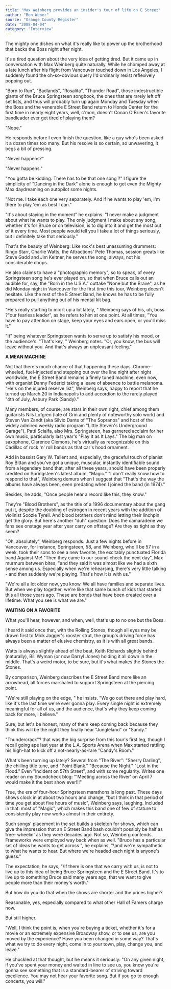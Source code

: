 ```yaml
---
title: "Max Weinberg provides an insider's tour of life on E Street"
author: "Ben Wener"
source: "Orange County Register"
date: "2008-04-04"
category: "Interview"
---
```


The mighty one dishes on what it's really like to power up the brotherhood that backs the Boss night after night.

It's a tired question about the very idea of getting tired. But it came up in conversation with Max Weinberg quite naturally. While he chomped away at a late lunch after his flight from Vancouver touched down in Los Angeles, I suddenly found the oh-so-obvious query I'd ordinarily resist reflexively popping out.

"Born to Run", "Badlands", "Rosalita", "Thunder Road", those indestructible giants of the Bruce Springsteen songbook, the ones that are rarely left off set lists, and thus will probably turn up again Monday and Tuesday when the Boss and the venerable E Street Band return to Honda Center for the first time in nearly eight years, well, c'mon, doesn't Conan O'Brien's favorite bandleader ever get tired of playing them?

"Nope."

He responds before I even finish the question, like a guy who's been asked it a dozen times too many. But his resolve is so certain, so unwavering, it begs a bit of pressing.

"Never happens?"

"Never happens."

"You gotta be kidding. There has to be that one song ?" I figure the simplicity of "Dancing in the Dark" alone is enough to get even the Mighty Max daydreaming on autopilot some nights.

"Not me. I take each one very separately. And if he wants to play 'em, I'm there to play 'em as best I can."

"It's about staying in the moment" he explains. "I never make a judgment about what he wants to play. The only judgment I make about any song, whether it's for Bruce or on television, is to dig into it and get the most out of it every time. Most people would tell you I take a lot of things seriously, but I definitely take that seriously."

That's the beauty of Weinberg: Like rock's best unassuming drummers: Ringo Starr, Charlie Watts, the Attractions' Pete Thomas, session greats like Steve Gadd and Jim Keltner, he serves the song, always, not his considerable chops.

He also claims to have a "photographic memory", so to speak, of every Springsteen song he's ever played on, so that when Bruce calls out an audible for, say, the "Born in the U.S.A." outtake "None but the Brave", as he did Monday night in Vancouver for the first time this tour, Weinberg doesn't hesitate. Like the rest of the E Street Band, he knows he has to be fully prepared to pull anything out of his mental kit bag.

"He's really starting to mix it up a lot lately, " Weinberg says of his, uh, boss ?"our fearless leader", as he refers to him at one point. At all times, "You have to pay attention on stage, keep your eyes and ears open, or you'll miss it."

"It" being whatever Springsteen wants to serve up to satisfy his mood, or the audience's. "That's key, " Weinberg notes. \"Or, you know, the bus will leave without you. And that's always an unpleasant feeling."

**A MEAN MACHINE**

Not that there's much chance of that happening these days. Chrome-wheeled, fuel-injected and stepping out over the line night after night worldwide, the E Street Band remains a finely tuned machine, even now, with organist Danny Federici taking a leave of absence to battle melanoma. "He's on the injured reserve list", Weinberg says, happy to report that he turned up March 20 in Indianapolis to add accordion to the rarely played "4th of July, Asbury Park (Sandy)."

Many members, of course, are stars in their own right, chief among them guitarists Nils Lofgren (late of Grin and plenty of noteworthy solo work) and Steven Van Zandt (aka Silvio Dante of "The Sopranos" and host of the widely admired weekly radio program "Little Steven's Underground Garage"). Patti Scialfa, also Mrs. Springsteen, has garnered acclaim for her own music, particularly last year's "Play It as It Lays." The big man on saxophone, Clarence Clemons, he's virtually as recognizable on this Cadillac of rock 'n' roll bands as that car's hood ornament.

Add in bassist Gary W. Tallent and, especially, the graceful touch of pianist Roy Bittan and you've got a unique, muscular, instantly identifiable sound from a legendary band that, after all these years, should have been properly credited on Springsteen's latest album, "Magic." "I don't really know how to respond to that", Weinberg demurs when I suggest that "That's the way the albums have always been, even predating when I joined the band (in 1974)."

Besides, he adds, "Once people hear a record like this, they know."

They're "Blood Brothers", as the title of a 1996 documentary about the gang put it, despite the doubling of estrogen in recent years with the addition of violinist Soozie Tyrell. And blood brothers don't mind letting their linchpin get the glory. But here's another "duh" question: Does the camaraderie we fans see onstage year after year carry on offstage? Are they as tight as they seem?

"Oh, absolutely", Weinberg responds. Just a few nights before in Vancouver, for instance, Springsteen, 58, and Weinberg, who'll be 57 in a week, took their sons to see a new favorite, the excitably punctuated Florida band Against Me! "Then they came to our sound-check the next day", Max murmurs between bites, "and they said it was almost like we had a sixth sense among us. Especially when we're rehearsing, there's very little talking - and then suddenly we're playing. That's how it is with us."

"We're all a lot older now, you know. We all have families and separate lives. But when we play together, we're like that same bunch of kids that started this all those years ago. These are bonds that have been created over a lifetime. What you see is what we are."

**WAITING ON A FAVORITE**

What you'll hear, however, and when, well, that's up to no one but the Boss.

I heard it said once that, with the Rolling Stones, though all eyes may be drawn first to Mick Jagger's rooster strut, the group's driving force has always been a matter of elusive chemistry, as it is with all great bands.

Watts is always slightly ahead of the beat, Keith Richards slightly behind (naturally), Bill Wyman (or now Darryl Jones) holding it all down in the middle. That's a weird motor, to be sure, but it's what makes the Stones the Stones.

By comparison, Weinberg describes the E Street Band more like an arrowhead, all forces marshaled to support Springsteen at the piercing point.

"We're still playing on the edge, " he insists. "We go out there and play hard, like it's the last time we're ever gonna play. Every single night is extremely meaningful for all of us, and the audience, that's why they keep coming back for more, I believe."

Sure, but let's be honest, many of them keep coming back because they think this will be the night they finally hear "Jungleland" or "Sandy."

"Thundercrack"? that was the big surprise from this tour's first leg, though I recall going ape last year at the L.A. Sports Arena when Max started rattling his high-hat to kick off a not-nearly-as-rare "Candy's Room."

What's been turning up lately? Several from "The River": "Sherry Darling", the chilling title tune, and "Point Blank." "Because the Night." "Lost in the Flood." Even "Incident on 57th Street", and with some regularity. Writes one reader on my Soundcheck blog: "'Meeting across the River' on April 7 would make it the best show ever!!!"

True, the era of four-hour Springsteen marathons is long past. These days shows clock in at about two hours and change, "but I think in that period of time you get about five hours of music", Weinberg says, laughing. Included in that: most of "Magic", which makes this band one of few of stature to consistently play new works almost in their entirety.

Such songs' placement in the set builds a skeleton for shows, which can give the impression that an E Street Band bash couldn't possibly be half as free- wheelin' as they were decades ago. Not so, Weinberg contends. Frameworks were employed way back when as well. "Bruce has a particular set of ideas he wants to get across ", he explains, "\and we're sympathetic to what he wants to hear. But where we're headed each night is anyone's guess."

The expectation, he says, "\if there is one that we carry with us, is not to live up to this idea of being Bruce Springsteen and the E Street Band. It's to live up to something Bruce said many years ago, that we want to give people more than their money's worth."

But how do you do that when the shows are shorter and the prices higher?

Reasonable, yes, especially compared to what other Hall of Famers charge now.

But still higher.

"Well, I think the point is, when you're buying a ticket, whether it's for a movie or an extremely expensive Broadway show, or to see us, are you moved by the experience? Have you been changed in some way? That's what we try to do every night, come in to your town, play, change you, and leave."

He chuckled at that thought, but he means it seriously: "On any given night, if you've spent your money and waited in line to see us, you know you're gonna see something that is a standard-bearer of striving toward excellence. You may not hear your favorite song. But if you go to enough concerts, you will."
